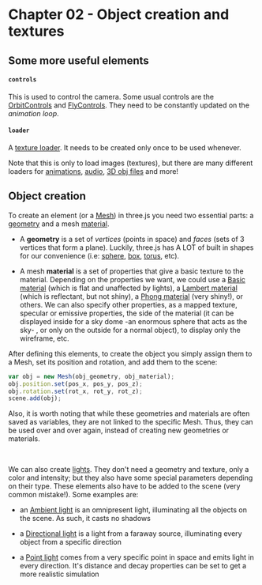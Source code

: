 # Chapter 02 - Object creation and textures


## Some more useful elements
#### `controls`
This is used to control the camera. Some usual controls are the [OrbitControls](https://threejs.org/docs/#examples/controls/OrbitControls) and [FlyControls](https://threejs.org/examples/misc_controls_fly.html). They need to be constantly updated on the *animation loop*.


#### `loader`
A [texture loader](https://threejs.org/docs/#api/loaders/TextureLoader). It needs to be created only once to be used whenever.

Note that this is only to load images (textures), but there are many different loaders for [animations](https://threejs.org/docs/#api/loaders/AnimationLoader), [audio](https://threejs.org/docs/#api/loaders/AudioLoader), [3D obj files](https://threejs.org/docs/#examples/loaders/OBJLoader) and more!



## Object creation
To create an element (or a [Mesh](https://threejs.org/docs/#api/objects/Mesh)) in three.js you need two essential parts: a [geometry](https://threejs.org/docs/#api/core/Geometry) and a mesh [material](https://threejs.org/docs/#api/constants/Materials).

- A **geometry** is a set of *vertices* (points in space) and *faces* (sets of 3 vertices that form a plane). Luckily, three.js has A LOT of built in shapes for our convenience (i.e: [sphere](https://threejs.org/docs/api/geometries/SphereGeometry.html), [box](https://threejs.org/docs/api/geometries/BoxGeometry.html), [torus](https://threejs.org/docs/#api/geometries/TorusGeometry), etc).

- A mesh **material** is a set of properties that give a basic texture to the material. Depending on the properties we want, we could use a [Basic material](https://threejs.org/docs/api/materials/MeshBasicMaterial.html) (which is flat and unaffected by lights), a [Lambert material](https://threejs.org/docs/api/materials/MeshLambertMaterial.html) (which is reflectant, but not shiny), a [Phong material](https://threejs.org/docs/api/materials/MeshPhongMaterial.html) (very shiny!), or others. We can also specify other properties, as a mapped texture, specular or emissive properties, the side of the material (it can be displayed inside for a sky dome -an enormous sphere that acts as the sky- , or only on the outside for a normal object), to display only the wireframe, etc.

After defining this elements, to create the object you simply assign them to a Mesh, set its position and rotation, and add them to the scene:
  ```JavaScript
  var obj = new Mesh(obj_geometry, obj_material);
  obj.position.set(pos_x, pos_y, pos_z);
  obj.rotation.set(rot_x, rot_y, rot_z);
  scene.add(obj);
  ```

Also, it is worth noting that while these geometries and materials are often saved as variables, they are not linked to the specific Mesh. Thus, they can be used over and over again, instead of creating new geometries or materials.

<br/>

We can also create [lights](https://threejs.org/docs/#api/lights/Light). They don't need a geometry and texture, only a color and intensity; but they also have some special parameters depending on their type. These elements also have to be added to the scene (very common mistake!). Some examples are:

- an [Ambient light](https://threejs.org/docs/api/lights/AmbientLight.html) is an omnipresent light, illuminating all the objects on the scene. As such, it casts no shadows

- a [Directional light](https://threejs.org/docs/api/lights/DirectionalLight.html) is a light from a faraway source, illuminating every object from a specific direction

- a [Point light](https://threejs.org/docs/api/lights/PointLight.html) comes from a very specific point in space and emits light in every direction. It's distance and decay properties can be set to get a more realistic simulation
